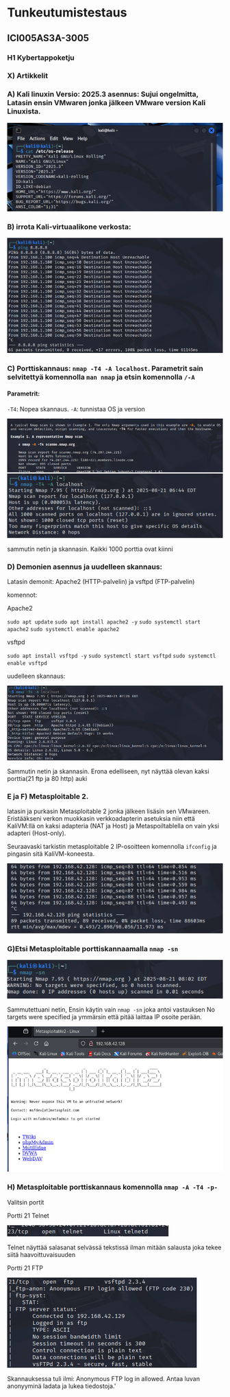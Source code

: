 # Tunkeutumistestaus

## ICI005AS3A-3005
### H1 Kybertappoketju

### X) Artikkelit

### A) Kali linuxin Versio: 2025.3 asennus: Sujui ongelmitta, Latasin ensin VMwaren jonka jälkeen VMware version Kali Linuxista.

![kuva1](/H1/kuvat/kuva1.png)

### B) irrota Kali-virtuaalikone verkosta:

![kuva1](/H1/kuvat/kuva2.png)

### C) Porttiskannaus: `nmap -T4 -A localhost`. Parametrit sain selvitettyä komennolla `man nmap` ja etsin komennolla `/-A` 
#### Parametrit:
`-T4`: Nopea skannaus. `-A`: tunnistaa OS ja version

![kuva1](/H1/kuvat/kuva4.png)
![kuva1](/H1/kuvat/kuva3.png)

sammutin netin ja skannasin. Kaikki 1000 porttia ovat kiinni

### D) Demonien asennus ja uudelleen skannaus: 
Latasin demonit: Apache2 (HTTP-palvelin) ja vsftpd (FTP-palvelin) 

komennot:

Apache2 

`sudo apt update`
`sudo apt install apache2 -y`
`sudo systemctl start apache2`
`sudo systemctl enable apache2` 

vsftpd 

`sudo apt install vsftpd -y`
`sudo systemctl start vsftpd`
`sudo systemctl enable vsftpd`

uudelleen skannaus:

![kuva1](/H1/kuvat/kuva5.png)

Sammutin netin ja skannasin. Erona edelliseen, nyt näyttää olevan kaksi porttia(21 ftp ja 80 http) auki 

### E ja F) Metasploitable 2.

latasin ja purkasin Metasploitable 2 jonka jälkeen lisäsin sen VMwareen. Eristääkseni verkon muokkasin verkkoadapterin asetuksia niin että KaliVM:llä on kaksi adapteria (NAT ja Host) ja Metaspoiltablella on vain yksi adapteri (Host-only). 

Seuraavaski tarkistin metasploitable 2 IP-osoitteen komennolla `ifconfig`  ja pingasin sitä KaliVM-koneesta.

![kuva1](/H1/kuvat/kuva6.png)

### G)Etsi Metasploitable porttiskannaamalla `nmap -sn`

![kuva1](/H1/kuvat/kuva7.png)

Sammutettuani netin, Ensin käytin vain `nmap -sn` joka antoi vastauksen No targets were specified ja ymmärsin että pitää laittaa IP osoite perään. 

![kuva1](/H1/kuvat/Kuva8.png)

### H) Metasploitable porttiskannaus komennolla `nmap -A -T4 -p-` 

Valitsin portit

Portti 21 Telnet

![kuva1](/H1/kuvat/kuva9.png)

Telnet näyttää salasanat selvässä tekstissä ilman mitään salausta joka tekee siitä haavoittuvaisuuden

Portti 21 FTP

![kuva1](/H1/kuvat/kuva10.png)

Skannauksessa tuli ilmi: Anonymous FTP log in allowed. Antaa luvan anonyyminä ladata ja lukea tiedostoja.'






